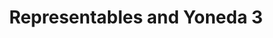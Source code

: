 ---
title: Representables and Yoneda 3
url-video: https://www.youtube.com/watch?v=TLMxHB19khE
authors:
- TheCatsters
type: presentation
tags:
- category theory
- representable functors
- Yoneda lemma
doHaskell-type: video lecture
dohaskell-year: 2009
---